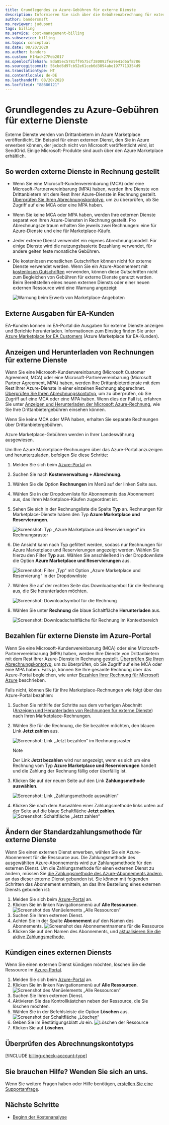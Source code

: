 ```yaml
---
title: Grundlegendes zu Azure-Gebühren für externe Dienste
description: Informieren Sie sich über die Gebührenabrechnung für externe Dienste in Azure (früher Marketplace).
author: bandersmsft
ms.reviewer: judupont
tags: billing
ms.service: cost-management-billing
ms.subservice: billing
ms.topic: conceptual
ms.date: 08/20/2020
ms.author: banders
ms.custom: H1Hack27Feb2017
ms.openlocfilehash: 8da85ec5781ff9575cf380092fea9e41d6af8786
ms.sourcegitcommit: 56cbd6d97cb52e61ceb6d3894abe1977713354d9
ms.translationtype: HT
ms.contentlocale: de-DE
ms.lasthandoff: 08/20/2020
ms.locfileid: "88686121"
---
```

# <a name="understand-your-azure-external-services-charges"></a>Grundlegendes zu Azure-Gebühren für externe Dienste
Externe Dienste werden von Drittanbietern im Azure Marketplace veröffentlicht. Ein Beispiel für einen externen Dienst, den Sie in Azure erwerben können, der jedoch nicht von Microsoft veröffentlicht wird, ist SendGrid. Einige Microsoft-Produkte sind auch über den Azure Marketplace erhältlich.

## <a name="how-external-services-are-billed"></a>So werden externe Dienste in Rechnung gestellt

- Wenn Sie eine Microsoft-Kundenvereinbarung (MCA) oder eine Microsoft-Partnervereinbarung (MPA) haben, werden Ihre Dienste von Drittanbietern mit dem Rest Ihrer Azure-Dienste in Rechnung gestellt. [Überprüfen Sie Ihren Abrechnungskontotyp](#check-billing-account-type), um zu überprüfen, ob Sie Zugriff auf eine MCA oder eine MPA haben.
- Wenn Sie keine MCA oder MPA haben, werden Ihre externen Dienste separat von Ihren Azure-Diensten in Rechnung gestellt. Pro Abrechnungszeitraum erhalten Sie jeweils zwei Rechnungen: eine für Azure-Dienste und eine für Marketplace-Käufe.
- Jeder externe Dienst verwendet ein eigenes Abrechnungsmodell. Für einige Dienste wird die nutzungsbasierte Bezahlung verwendet, für andere gelten feste monatliche Gebühren.
- Die kostenlosen monatlichen Gutschriften können nicht für externe Dienste verwendet werden. Wenn Sie ein Azure-Abonnement mit [kostenlosen Gutschriften](https://azure.microsoft.com/pricing/spending-limits/) verwenden, können diese Gutschriften nicht zum Begleichen von Gebühren für externe Dienste genutzt werden. Beim Bereitstellen eines neuen externen Diensts oder einer neuen externen Ressource wird eine Warnung angezeigt:

    ![Warnung beim Erwerb von Marketplace-Angeboten](./media/understand-azure-marketplace-charges/credit-warning.png)

<!-- ## View external service spending and history in the Azure portal
You can view a list of the external services that are on each subscription within the [Azure portal](https://portal.azure.com/):

1. Sign in to the [Azure portal](https://portal.azure.com/) as the account administrator.
2. In the Hub menu, select **Subscriptions**.

    ![Select Subscriptions in the Hub menu](./media/understand-azure-marketplace-charges/sub-button.png)
3. In the **Subscriptions** blade, select the subscription that you want to view, and then select **External services**.

    ![Select a subscription in the billing blade](./media/understand-azure-marketplace-charges/select-sub-external-services.png)
4. You should see each of your external service orders, the publisher name, service tier you bought, name you gave the resource, and the current order status. To see past bills, select an external service.

    ![Select an external service](./media/understand-azure-marketplace-charges/external-service-blade2.png)
5. From here, you can view past bill amounts including the tax breakdown.

    ![View external services billing history](./media/understand-azure-marketplace-charges/billing-overview-blade.png) -->

## <a name="external-spending-for-ea-customers"></a>Externe Ausgaben für EA-Kunden

EA-Kunden können im EA-Portal die Ausgaben für externe Dienste anzeigen und Berichte herunterladen. Informationen zum Einstieg finden Sie unter [Azure Marketplace for EA Customers](https://ea.azure.com/helpdocs/azureMarketplace) (Azure Marketplace für EA-Kunden).

## <a name="view-and-download-invoices-for-external-services"></a>Anzeigen und Herunterladen von Rechnungen für externe Dienste

Wenn Sie eine Microsoft-Kundenvereinbarung (Microsoft Customer Agreement, MCA) oder eine Microsoft-Partnervereinbarung (Microsoft Partner Agreement, MPA) haben, werden Ihre Drittanbieterdienste mit dem Rest Ihrer Azure-Dienste in einer einzelnen Rechnung abgerechnet. [Überprüfen Sie Ihren Abrechnungskontotyp](#check-billing-account-type), um zu überprüfen, ob Sie Zugriff auf eine MCA oder eine MPA haben. Wenn dies der Fall ist, erfahren Sie unter [Anzeigen und Herunterladen der Microsoft Azure-Rechnung](download-azure-invoice.md), wie Sie Ihre Drittanbietergebühren einsehen können.

Wenn Sie keine MCA oder MPA haben, erhalten Sie separate Rechnungen über Drittanbietergebühren. 

Azure Marketplace-Gebühren werden in Ihrer Landeswährung ausgewiesen.

Um Ihre Azure Marketplace-Rechnungen über das Azure-Portal anzuzeigen und herunterzuladen, befolgen Sie diese Schritte:

1. Melden Sie sich beim [Azure-Portal](https://portal.azure.com) an.
1. Suchen Sie nach **Kostenverwaltung + Abrechnung**.
1. Wählen Sie die Option **Rechnungen** im Menü auf der linken Seite aus.
1. Wählen Sie in der Dropdownliste für Abonnements das Abonnement aus, das Ihren Marketplace-Käufen zugeordnet ist.
1. Sehen Sie sich in der Rechnungsliste die Spalte **Typ** an. Rechnungen für Marketplace-Dienste haben den Typ **Azure Marketplace und Reservierungen**. 

    ![Screenshot: Typ „Azure Marketplace und Reservierungen“ im Rechnungsraster](./media/understand-azure-marketplace-charges/marketplace-type-twd.png)

1. Die Ansicht kann nach Typ gefiltert werden, sodass nur Rechnungen für Azure Marketplace und Reservierungen angezeigt werden. Wählen Sie hierzu den Filter **Typ** aus. Wählen Sie anschließend in der Dropdownliste die Option **Azure Marketplace und Reservierungen** aus.

    ![Screenshot: Filter „Typ“ mit Option „Azure Marketplace und Reservierung“ in der Dropdownliste](./media/understand-azure-marketplace-charges/type-filter.png)

1. Wählen Sie auf der rechten Seite das Downloadsymbol für die Rechnung aus, die Sie herunterladen möchten.

    ![Screenshot: Downloadsymbol für die Rechnung](./media/understand-azure-marketplace-charges/download-icon-marketplace.png)

1. Wählen Sie unter **Rechnung** die blaue Schaltfläche **Herunterladen** aus.

    ![Screenshot: Downloadschaltfläche für Rechnung im Kontextbereich](./media/understand-azure-marketplace-charges/invoice-download-marketplace.png)

## <a name="pay-for-external-services-in-the-azure-portal"></a>Bezahlen für externe Dienste im Azure-Portal

Wenn Sie eine Microsoft-Kundenvereinbarung (MCA) oder eine Microsoft-Partnervereinbarung (MPA) haben, werden Ihre Dienste von Drittanbietern mit dem Rest Ihrer Azure-Dienste in Rechnung gestellt. [Überprüfen Sie Ihren Abrechnungskontotyp](#check-billing-account-type), um zu überprüfen, ob Sie Zugriff auf eine MCA oder eine MPA haben. Falls ja, können Sie Ihre gesamte Rechnung über das Azure-Portal begleichen, wie unter [Bezahlen Ihrer Rechnung für Microsoft Azure](pay-bill.md) beschrieben.

Falls nicht, können Sie für Ihre Marketplace-Rechnungen wie folgt über das Azure-Portal bezahlen:

1. Suchen Sie mithilfe der Schritte aus dem vorherigen Abschnitt ([Anzeigen und Herunterladen von Rechnungen für externe Dienste](#view-and-download-invoices-for-external-services)) nach Ihren Marketplace-Rechnungen.
1. Wählen Sie für die Rechnung, die Sie bezahlen möchten, den blauen Link **Jetzt zahlen** aus.

    ![Screenshot: Link „Jetzt bezahlen“ im Rechnungsraster](./media/understand-azure-marketplace-charges/pay-now-twd.png)

    >[!NOTE]
    > Der Link **Jetzt bezahlen** wird nur angezeigt, wenn es sich um eine Rechnung vom Typ **Azure Marketplace und Reservierungen** handelt und die Zahlung der Rechnung fällig oder überfällig ist.

1. Klicken Sie auf der neuen Seite auf den Link **Zahlungsmethode auswählen**.

    ![Screenshot: Link „Zahlungsmethode auswählen“](./media/understand-azure-marketplace-charges/select-payment-method-pay-now-twd.png)

1. Klicken Sie nach dem Auswählen einer Zahlungsmethode links unten auf der Seite auf die blaue Schaltfläche **Jetzt zahlen**.
    ![Screenshot: Schaltfläche „Jetzt zahlen“](./media/understand-azure-marketplace-charges/pay-now-button-twd.png)

## <a name="change-default-payment-for-external-services"></a>Ändern der Standardzahlungsmethode für externe Dienste

Wenn Sie einen externen Dienst erwerben, wählen Sie ein Azure-Abonnement für die Ressource aus. Die Zahlungsmethode des ausgewählten Azure-Abonnements wird zur Zahlungsmethode für den externen Dienst. Um die Zahlungsmethode für einen externen Dienst zu ändern, müssen Sie [die Zahlungsmethode des Azure-Abonnements ändern](../manage/change-credit-card.md), an das dieser externe Dienst gebunden ist. Sie können mit folgenden Schritten das Abonnement ermitteln, an das Ihre Bestellung eines externen Diensts gebunden ist:

1. Melden Sie sich beim [Azure-Portal](https://portal.azure.com) an.
1. Klicken Sie im linken Navigationsmenü auf **Alle Ressourcen**.
     ![Screenshot des Menüelements „Alle Ressourcen“](./media/understand-azure-marketplace-charges/all-resources.png)
1. Suchen Sie Ihren externen Dienst.
1. Achten Sie in der Spalte **Abonnement** auf den Namen des Abonnements.
    ![Screenshot des Abonnementnamens für die Ressource](./media/understand-azure-marketplace-charges/sub-selected.png)
1. Klicken Sie auf den Namen des Abonnements, und [aktualisieren Sie die aktive Zahlungsmethode](../manage/change-credit-card.md).

## <a name="cancel-an-external-service-order"></a>Kündigen eines externen Diensts

Wenn Sie einen externen Dienst kündigen möchten, löschen Sie die Ressource im [Azure-Portal](https://portal.azure.com).

1. Melden Sie sich beim [Azure-Portal](https://portal.azure.com) an.
1. Klicken Sie im linken Navigationsmenü auf **Alle Ressourcen**.
    ![Screenshot des Menüelements „Alle Ressourcen“](./media/understand-azure-marketplace-charges/all-resources.png)
1. Suchen Sie Ihren externen Dienst.
1. Aktivieren Sie das Kontrollkästchen neben der Ressource, die Sie löschen möchten.
1. Wählen Sie in der Befehlsleiste die Option **Löschen** aus.
    ![Screenshot der Schaltfläche „Löschen“](./media/understand-azure-marketplace-charges/delete-button.png)
1. Geben Sie im Bestätigungsblatt *Ja* ein.
    ![Löschen der Ressource](./media/understand-azure-marketplace-charges/delete-resource.PNG)
1. Klicken Sie auf **Löschen**.

## <a name="check-billing-account-type"></a>Überprüfen des Abrechnungskontotyps
[!INCLUDE [billing-check-account-type](../../../includes/billing-check-mca.md)]

## <a name="need-help-contact-us"></a>Sie brauchen Hilfe? Wenden Sie sich an uns.

Wenn Sie weitere Fragen haben oder Hilfe benötigen, [erstellen Sie eine Supportanfrage](https://go.microsoft.com/fwlink/?linkid=2083458).

## <a name="next-steps"></a>Nächste Schritte
- [Beginn der Kostenanalyse](../costs/quick-acm-cost-analysis.md)